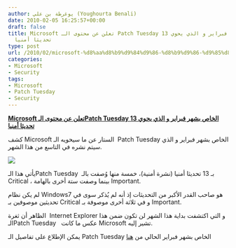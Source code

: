 ```yaml
---
author: يوغرطة بن علي (Youghourta Benali)
date: 2010-02-05 16:25:57+00:00
draft: false
title: Microsoft تعلن عن محتوى الـ Patch Tuesday الخاص بشهر فبراير و الذي يحوي 13
  تحديثا أمنيا
type: post
url: /2010/02/microsoft-%d8%aa%d8%b9%d9%84%d9%86-%d8%b9%d9%86-%d9%85%d8%ad%d8%aa%d9%88%d9%89-%d8%a7%d9%84%d9%80-patch-tuesday-%d8%a7%d9%84%d8%ae%d8%a7%d8%b5-%d8%a8%d8%b4%d9%87%d8%b1-%d9%81%d8%a8%d8%b1%d8%a7%d9%8a/
categories:
- Microsoft
- Security
tags:
- Microsoft
- Patch Tuesday
- Security
---
```


[**Microsoft تعلن عن محتوى الـPatch Tuesday الخاص بشهر فبراير و الذي يحوي 13 تحديثا أمنيا**](https://www.it-scoop.com/2010/02/microsoft-%d8%aa%d8%b9%d9%84%d9%86-%d8%b9%d9%86-%d9%85%d8%ad%d8%aa%d9%88%d9%89-%d8%a7%d9%84%d9%80-patch-tuesday-%d8%a7%d9%84%d8%ae%d8%a7%d8%b5-%d8%a8%d8%b4%d9%87%d8%b1-%d9%81%d8%a8%d8%b1%d8%a7%d9%8a/)


كشف Microsoft الستار عن ما سيحويه الـ  Patch Tuesday الخاص بشهر فبراير و الذي سيتم نشره في التاسع من هذا الشهر.

[![](https://www.it-scoop.com/wp-content/uploads/2009/11/microsoft-patch.jpg)
](https://www.it-scoop.com/2010/02/microsoft-%d8%aa%d8%b9%d9%84%d9%86-%d8%b9%d9%86-%d9%85%d8%ad%d8%aa%d9%88%d9%89-%d8%a7%d9%84%d9%80-patch-tuesday-%d8%a7%d9%84%d8%ae%d8%a7%d8%b5-%d8%a8%d8%b4%d9%87%d8%b1-%d9%81%d8%a8%d8%b1%d8%a7%d9%8a/)

يأتي هذا الـPatch Tuesday  بـ 13 تحديثا أمنيا (نشرة أمنية)، خمسة منها وُصفت بالـ Critical ، بينما وصفت ستة أخرى بالهامة Important.

لم يكن نظام Windows7 هو صاحب القدر الأكبر من التحديثات إذ أنه لم يُذكر سوى في تحديثين موصوفين بـ Critical و في ثلاثة أخرى موصوفة بـ Important.

الظاهر أن ثغرة  Internet Explorer و التي اكتشفت بداية هذا الشهر لن تكون ضمن هذا الـPatch Tuesday   عكس ما كانت Microsoft تشير إليه.

يمكن الإطلاع على تفاصيل الـ Patch Tuesday الخاص بشهر فبراير الحالي من [هنا](http://www.microsoft.com/technet/security/bulletin/ms10-feb.mspx)
